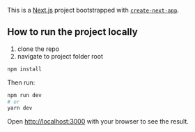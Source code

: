 This is a [Next.js](https://nextjs.org/) project bootstrapped with [`create-next-app`](https://github.com/vercel/next.js/tree/canary/packages/create-next-app).

## How to run the project locally

1. clone the repo
2. navigate to project folder root

```bash
npm install
```
Then run:

```bash
npm run dev
# or
yarn dev
```

Open [http://localhost:3000](http://localhost:3000) with your browser to see the result.
